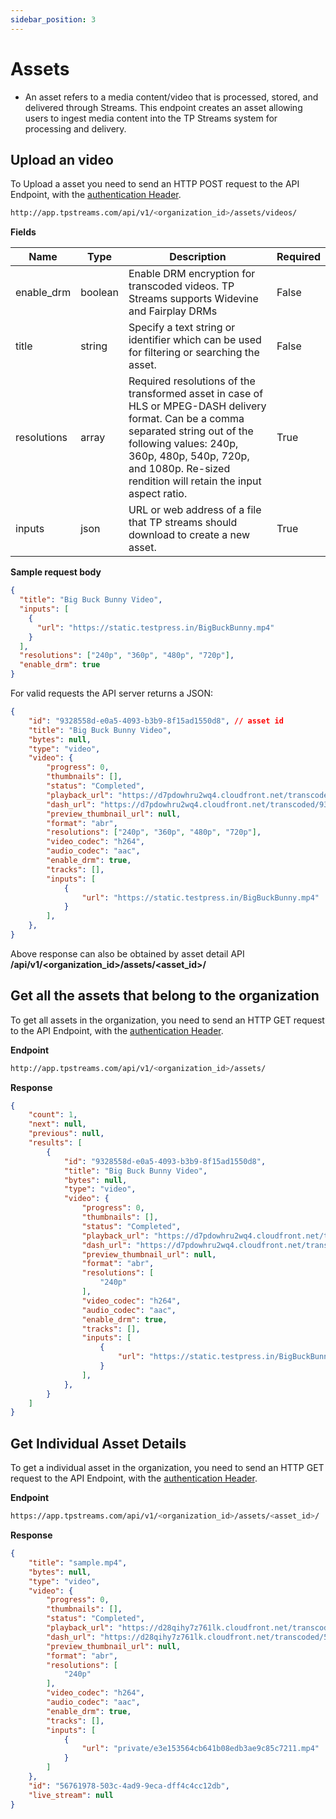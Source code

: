 ```yaml
---
sidebar_position: 3
---
```


# Assets

- An asset refers to a media content/video that is processed, stored, and delivered through Streams. This endpoint creates an asset allowing users to ingest media content into the TP Streams system for processing and delivery.

## Upload an video

To Upload a asset you need to send an HTTP POST request to the API Endpoint, with the [authentication Header](../server-api/authentication.md).


```bash
http://app.tpstreams.com/api/v1/<organization_id>/assets/videos/
```

**Fields**

| Name             | Type         | Description |    Required  |
| -----------      | -----------  | ----------- |   ---------- |
| enable_drm       | boolean      |  Enable DRM encryption for transcoded videos. TP Streams supports Widevine and Fairplay DRMs           | False |
| title            | string      |  Specify a text string or identifier which can be used for filtering or searching the asset.| False |
| resolutions      | array         | Required resolutions of the transformed asset in case of HLS or MPEG-DASH delivery format. Can be a comma separated string out of the following values: 240p, 360p, 480p, 540p, 720p, and 1080p. Re-sized rendition will retain the input aspect ratio. | True |
| inputs | json | URL or web address of a file that TP streams should download to create a new asset. | True |

**Sample request body**

```json 
{
  "title": "Big Buck Bunny Video",
  "inputs": [
    {
      "url": "https://static.testpress.in/BigBuckBunny.mp4"
    }
  ],
  "resolutions": ["240p", "360p", "480p", "720p"],
  "enable_drm": true
}

```

For valid requests the API server returns a JSON:

```json
{
    "id": "9328558d-e0a5-4093-b3b9-8f15ad1550d8", // asset id
    "title": "Big Buck Bunny Video",
    "bytes": null,
    "type": "video",
    "video": {
        "progress": 0,
        "thumbnails": [],
        "status": "Completed",
        "playback_url": "https://d7pdowhru2wq4.cloudfront.net/transcoded/9328558d-e0a5-4093-b3b9-8f15ad1550d8/video.m3u8",
        "dash_url": "https://d7pdowhru2wq4.cloudfront.net/transcoded/9328558d-e0a5-4093-b3b9-8f15ad1550d8/video.mpd",
        "preview_thumbnail_url": null,
        "format": "abr",
        "resolutions": ["240p", "360p", "480p", "720p"],
        "video_codec": "h264",
        "audio_codec": "aac",
        "enable_drm": true,
        "tracks": [],
        "inputs": [
            {
                "url": "https://static.testpress.in/BigBuckBunny.mp4"
            }
        ],
    },
}

```
Above response can also be obtained by asset detail API **/api/v1/<organization_id>/assets/<asset_id>/**

## Get all the assets that belong to the organization

To get all assets in the organization, you need to send an HTTP GET request to the API Endpoint, with the [authentication Header](../server-api/authentication.md).

**Endpoint**
```bash
http://app.tpstreams.com/api/v1/<organization_id>/assets/
```

**Response**
```json
{
    "count": 1,
    "next": null,
    "previous": null,
    "results": [
        {
            "id": "9328558d-e0a5-4093-b3b9-8f15ad1550d8",
            "title": "Big Buck Bunny Video",
            "bytes": null,
            "type": "video",
            "video": {
                "progress": 0,
                "thumbnails": [],
                "status": "Completed",
                "playback_url": "https://d7pdowhru2wq4.cloudfront.net/transcoded/9328558d-e0a5-4093-b3b9-8f15ad1550d8/video.m3u8",
                "dash_url": "https://d7pdowhru2wq4.cloudfront.net/transcoded/9328558d-e0a5-4093-b3b9-8f15ad1550d8/video.mpd",
                "preview_thumbnail_url": null,
                "format": "abr",
                "resolutions": [
                    "240p"
                ],
                "video_codec": "h264",
                "audio_codec": "aac",
                "enable_drm": true,
                "tracks": [],
                "inputs": [
                    {
                        "url": "https://static.testpress.in/BigBuckBunny.mp4"
                    }
                ],
            },
        }
    ]
}

```
## Get Individual Asset Details

To get a individual asset in the organization, you need to send an HTTP GET request to the API Endpoint, with the [authentication Header](../server-api/authentication.md).

**Endpoint**
```bash
https://app.tpstreams.com/api/v1/<organization_id>/assets/<asset_id>/
```


**Response**
```json
{
    "title": "sample.mp4",
    "bytes": null,
    "type": "video",
    "video": {
        "progress": 0,
        "thumbnails": [],
        "status": "Completed",
        "playback_url": "https://d28qihy7z761lk.cloudfront.net/transcoded/56761978-503c-4ad9-9eca-dff4c4cc12db/video.m3u8",
        "dash_url": "https://d28qihy7z761lk.cloudfront.net/transcoded/56761978-503c-4ad9-9eca-dff4c4cc12db/video.mpd",
        "preview_thumbnail_url": null,
        "format": "abr",
        "resolutions": [
            "240p"
        ],
        "video_codec": "h264",
        "audio_codec": "aac",
        "enable_drm": true,
        "tracks": [],
        "inputs": [
            {
                "url": "private/e3e153564cb641b08edb3ae9c85c7211.mp4"
            }
        ]
    },
    "id": "56761978-503c-4ad9-9eca-dff4c4cc12db",
    "live_stream": null
}

```

